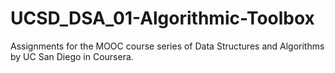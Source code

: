# UCSD_DSA_01-Algorithmic-Toolbox
Assignments for the MOOC course series of Data Structures and Algorithms by UC San Diego in Coursera.
